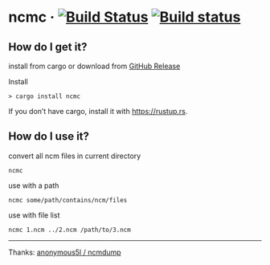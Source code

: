 # ncmc &middot; [![Build Status](https://travis-ci.org/magic-akari/ncmc.svg?branch=master)](https://travis-ci.org/magic-akari/ncmc) [![Build status](https://ci.appveyor.com/api/projects/status/qj0uc19p1oxuxn0v?svg=true)](https://ci.appveyor.com/project/magic-akari/ncmc)

## How do I get it?

install from cargo or download from [GitHub Release](https://github.com/magic-akari/ncmc/releases)

Install

```
> cargo install ncmc
```

If you don’t have cargo, install it with
https://rustup.rs.

## How do I use it?

convert all ncm files in current directory

```
ncmc
```

use with a path

```
ncmc some/path/contains/ncm/files
```

use with file list

```
ncmc 1.ncm ../2.ncm /path/to/3.ncm
```

---

Thanks: [anonymous5l / ncmdump](https://github.com/anonymous5l/ncmdump)
